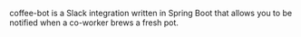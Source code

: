 coffee-bot is a Slack integration written in Spring Boot that allows you to be notified when a co-worker brews a fresh pot.
